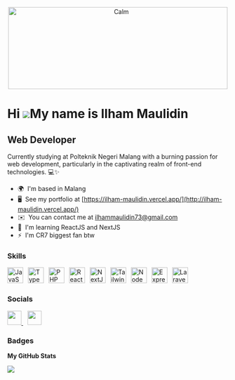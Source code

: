 <p align="center">
  <img alt="Calm" width="500" height="187" src="sddsdadffd.gif">
</p>

# Hi ![](https://user-images.githubusercontent.com/18350557/176309783-0785949b-9127-417c-8b55-ab5a4333674e.gif)My name is Ilham Maulidin

## Web Developer

Currently studying at Polteknik Negeri Malang with a burning passion for web development, particularly in the captivating realm of front-end technologies. 💻✨

- 🌍  I'm based in Malang
- 🖥️  See my portfolio at [https://ilham-maulidin.vercel.app/](http://ilham-maulidin.vercel.app/)
- ✉️  You can contact me at [ilhammaulidin73@gmail.com](mailto:ilhammaulidin73@gmail.com)
- 🧠  I'm learning ReactJS and NextJS
- ⚡  I'm CR7 biggest fan btw

### Skills

<p align="left">
  <span style="margin-right: 7px;"><a href="https://developer.mozilla.org/en-US/docs/Web/JavaScript" target="_blank" rel="noreferrer"><img src="https://raw.githubusercontent.com/danielcranney/readme-generator/main/public/icons/skills/javascript-colored.svg" width="36" height="36" alt="JavaScript" /></a></span>
  <span style="margin-right: 7px;"><a href="https://www.typescriptlang.org/" target="_blank" rel="noreferrer"><img src="https://raw.githubusercontent.com/danielcranney/readme-generator/main/public/icons/skills/typescript-colored.svg" width="36" height="36" alt="TypeScript" /></a></span>
  <span style="margin-right: 7px;"><a href="https://www.php.net/" target="_blank" rel="noreferrer"><img src="https://raw.githubusercontent.com/danielcranney/readme-generator/main/public/icons/skills/php-colored.svg" width="36" height="36" alt="PHP" /></a></span>
  <span style="margin-right: 7px;"><a href="https://reactjs.org/" target="_blank" rel="noreferrer"><img src="https://raw.githubusercontent.com/danielcranney/readme-generator/main/public/icons/skills/react-colored.svg" width="36" height="36" alt="React" /></a></span>
  <span style="margin-right: 7px;"><a href="https://nextjs.org/docs" target="_blank" rel="noreferrer"><img src="https://raw.githubusercontent.com/danielcranney/readme-generator/main/public/icons/skills/nextjs-colored-dark.svg" width="36" height="36" alt="NextJs" /></a></span>
  <span style="margin-right: 7px;"><a href="https://tailwindcss.com/" target="_blank" rel="noreferrer"><img src="https://raw.githubusercontent.com/danielcranney/readme-generator/main/public/icons/skills/tailwindcss-colored.svg" width="36" height="36" alt="TailwindCSS" /></a></span>
  <span style="margin-right: 7px;"><a href="https://nodejs.org/en/" target="_blank" rel="noreferrer"><img src="https://raw.githubusercontent.com/danielcranney/readme-generator/main/public/icons/skills/nodejs-colored.svg" width="36" height="36" alt="NodeJS" /></a></span>
  <span style="margin-right: 7px;"><a href="https://expressjs.com/" target="_blank" rel="noreferrer"><img src="https://raw.githubusercontent.com/danielcranney/readme-generator/main/public/icons/skills/express-colored-dark.svg" width="36" height="36" alt="Express" /></a></span>
  <span style="margin-right: 7px;"><a href="https://laravel.com/" target="_blank" rel="noreferrer"><img src="https://raw.githubusercontent.com/danielcranney/readme-generator/main/public/icons/skills/laravel-colored.svg" width="36" height="36" alt="Laravel" /></a></span>
</p>

### Socials

<p align="left">
  <span style="margin-right: 10px;">
    <a href="https://www.github.com/Maulidin-Ilham" target="_blank" rel="noreferrer">
      <picture>
        <source media="(prefers-color-scheme: dark)" srcset="https://raw.githubusercontent.com/danielcranney/readme-generator/main/public/icons/socials/github-dark.svg" />
        <source media="(prefers-color-scheme: light)" srcset="https://raw.githubusercontent.com/danielcranney/readme-generator/main/public/icons/socials/github.svg" />
        <img src="https://raw.githubusercontent.com/danielcranney/readme-generator/main/public/icons/socials/github.svg" width="32" height="32" />
      </picture>
    </a>
  </span>
  <span style="margin-right: 10px;">
    <a href="https://www.linkedin.com/in/ilham-maulidin" target="_blank" rel="noreferrer">
      <picture>
        <source media="(prefers-color-scheme: dark)" srcset="https://raw.githubusercontent.com/danielcranney/readme-generator/main/public/icons/socials/linkedin-dark.svg" />
        <source media="(prefers-color-scheme: light)" srcset="https://raw.githubusercontent.com/danielcranney/readme-generator/main/public/icons/socials/linkedin.svg" />
        <img src="https://raw.githubusercontent.com/danielcranney/readme-generator/main/public/icons/socials/linkedin.svg" width="32" height="32" />
      </picture>
    </a>
  </span>
</p>

### Badges

<b>My GitHub Stats</b>

<a href="http://www.github.com/Maulidin-Ilham"><img src="https://github-readme-streak-stats.herokuapp.com/?user=Maulidin-Ilham&stroke=ffffff&background=1c1917&ring=0891b2&fire=0891b2&currStreakNum=ffffff&currStreakLabel=0891b2&sideNums=ffffff&sideLabels=ffffff&dates=ffffff&hide_border=true" /></a>
